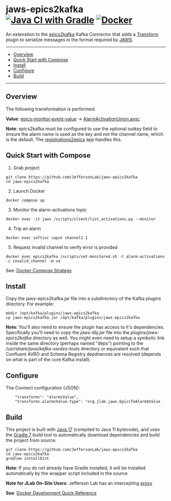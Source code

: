 # jaws-epics2kafka [![Java CI with Gradle](https://github.com/JeffersonLab/jaws-epics2kafka/actions/workflows/gradle.yml/badge.svg)](https://github.com/JeffersonLab/jaws-epics2kafka/actions/workflows/gradle.yml) [![Docker](https://img.shields.io/docker/v/slominskir/jaws-epics2kafka?sort=semver&label=DockerHub)](https://hub.docker.com/r/slominskir/jaws-epics2kafka)
An extenstion to the [epics2kafka](https://github.com/JeffersonLab/epics2kafka) Kafka Connector that adds a [Transform](https://kafka.apache.org/documentation.html#connect_transforms) plugin to serialize messages in the format required by [JAWS](https://github.com/JeffersonLab/jaws).

---
- [Overview](https://github.com/JeffersonLab/jaws-epics2kafka#overview)
- [Quick Start with Compose](https://github.com/JeffersonLab/jaws-epics2kafka#quick-start-with-compose)
- [Install](https://github.com/JeffersonLab/jaws-epics2kafka#install)
- [Configure](https://github.com/JeffersonLab/jaws-epics2kafka#configure)  
- [Build](https://github.com/JeffersonLab/jaws-epics2kafka#build)
---

## Overview
The following transformation is performed:

**Value**: [epics-monitor-event-value](https://github.com/JeffersonLab/epics2kafka/blob/2e30d5bcbadfc5e891999b18f170e4d8b243bbf2/src/main/java/org/jlab/kafka/connect/CASourceTask.java#L50-L61) -> [AlarmActivationUnion.avsc](https://github.com/JeffersonLab/jaws-libj/blob/main/src/main/avro/AlarmActivationUnion.avsc)

**Note**: epics2kafka must be configured to use the optional _outkey_ field to ensure the alarm name is used as the key and not the channel name, which is the default.  The [registrations2epics](https://github.com/JeffersonLab/registrations2epics) app handles this.

## Quick Start with Compose 
1. Grab project
```
git clone https://github.com/JeffersonLab/jaws-epics2kafka
cd jaws-epics2kafka
```
2. Launch Docker
```
docker compose up
```
3. Monitor the alarm-activations topic
```
docker exec -it jaws /scripts/client/list_activations.py --monitor
```
4. Trip an alarm
```
docker exec softioc caput channel1 1
```
5. Request invalid channel to verify error is provided
```
docker exec epics2kafka /scripts/set-monitored.sh -t alarm-activations -c invalid_channel -m va
```


See: [Docker Compose Strategy](https://gist.github.com/slominskir/a7da801e8259f5974c978f9c3091d52c)

## Install
Copy the jaws-epics2kafka.jar file into a subdirectory of the Kafka plugins directory.  For example:
```
mkdir /opt/kafka/plugins/jaws-epics2kafka
cp jaws-epics2kafka.jar /opt/kafka/plugins/jaws-epics2kafka
```
**Note**: You'll also need to ensure the plugin has access to it's dependencies.   Specifically you'll need to copy the _jaws-libj.jar_ file into the _plugins/jaws-epics2kafka_ directory as well.   You might even need to setup a symbolic link inside the same directory (perhaps named "deps") pointing to the _/usr/share/java/kafka-serdes-tools_ directory or equivalent such that Confluent AVRO and Schema Registry depdnences are resolved (depends on what is part of the core Kafka install).

## Configure
The Connect configuration (JSON):
```
    "transforms": "alarmsValue",
    "transforms.alarmsValue.type": "org.jlab.jaws.EpicsToAlarm$Value
```

## Build
This project is built with [Java 17](https://adoptium.net/) (compiled to Java 11 bytecode), and uses the [Gradle 7](https://gradle.org/) build tool to automatically download dependencies and build the project from source:

```
git clone https://github.com/JeffersonLab/jaws-epics2kafka
cd jaws-epics2kafka
gradlew installDist
```
**Note**: If you do not already have Gradle installed, it will be installed automatically by the wrapper script included in the source

**Note for JLab On-Site Users**: Jefferson Lab has an intercepting [proxy](https://gist.github.com/slominskir/92c25a033db93a90184a5994e71d0b78)

**See**: [Docker Development Quick Reference](https://gist.github.com/slominskir/a7da801e8259f5974c978f9c3091d52c#development-quick-reference)
